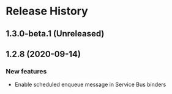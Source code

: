 # Release History

## 1.3.0-beta.1 (Unreleased)


## 1.2.8 (2020-09-14)
### New features
 - Enable scheduled enqueue message in Service Bus binders
